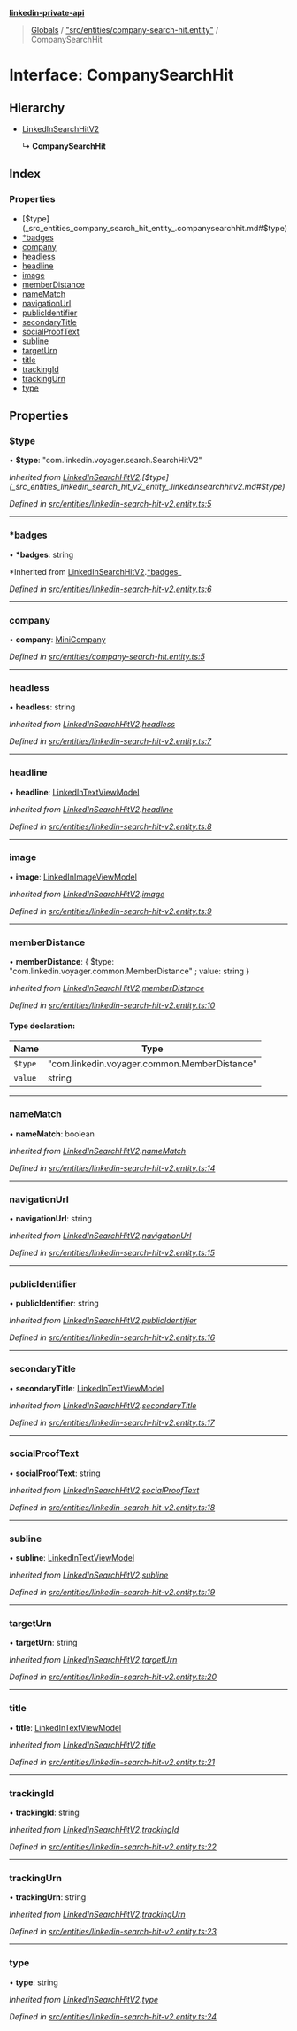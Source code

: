 **[linkedin-private-api](../README.md)**

> [Globals](../globals.md) / ["src/entities/company-search-hit.entity"](../modules/_src_entities_company_search_hit_entity_.md) / CompanySearchHit

# Interface: CompanySearchHit

## Hierarchy

- [LinkedInSearchHitV2](_src_entities_linkedin_search_hit_v2_entity_.linkedinsearchhitv2.md)

  ↳ **CompanySearchHit**

## Index

### Properties

- [$type](_src_entities_company_search_hit_entity_.companysearchhit.md#$type)
- [\*badges](_src_entities_company_search_hit_entity_.companysearchhit.md#*badges)
- [company](_src_entities_company_search_hit_entity_.companysearchhit.md#company)
- [headless](_src_entities_company_search_hit_entity_.companysearchhit.md#headless)
- [headline](_src_entities_company_search_hit_entity_.companysearchhit.md#headline)
- [image](_src_entities_company_search_hit_entity_.companysearchhit.md#image)
- [memberDistance](_src_entities_company_search_hit_entity_.companysearchhit.md#memberdistance)
- [nameMatch](_src_entities_company_search_hit_entity_.companysearchhit.md#namematch)
- [navigationUrl](_src_entities_company_search_hit_entity_.companysearchhit.md#navigationurl)
- [publicIdentifier](_src_entities_company_search_hit_entity_.companysearchhit.md#publicidentifier)
- [secondaryTitle](_src_entities_company_search_hit_entity_.companysearchhit.md#secondarytitle)
- [socialProofText](_src_entities_company_search_hit_entity_.companysearchhit.md#socialprooftext)
- [subline](_src_entities_company_search_hit_entity_.companysearchhit.md#subline)
- [targetUrn](_src_entities_company_search_hit_entity_.companysearchhit.md#targeturn)
- [title](_src_entities_company_search_hit_entity_.companysearchhit.md#title)
- [trackingId](_src_entities_company_search_hit_entity_.companysearchhit.md#trackingid)
- [trackingUrn](_src_entities_company_search_hit_entity_.companysearchhit.md#trackingurn)
- [type](_src_entities_company_search_hit_entity_.companysearchhit.md#type)

## Properties

### $type

• **$type**: \"com.linkedin.voyager.search.SearchHitV2\"

_Inherited from [LinkedInSearchHitV2](_src_entities_linkedin_search_hit_v2_entity_.linkedinsearchhitv2.md).[$type](_src_entities_linkedin_search_hit_v2_entity_.linkedinsearchhitv2.md#$type)_

_Defined in [src/entities/linkedin-search-hit-v2.entity.ts:5](https://github.com/eilonmore/linkedin-private-api/blob/84c9c15/src/entities/linkedin-search-hit-v2.entity.ts#L5)_

---

### \*badges

• **\*badges**: string

*Inherited from [LinkedInSearchHitV2](_src_entities_linkedin_search_hit_v2_entity_.linkedinsearchhitv2.md).[*badges](_src_entities_linkedin_search_hit_v2_entity_.linkedinsearchhitv2.md#_badges)_

_Defined in [src/entities/linkedin-search-hit-v2.entity.ts:6](https://github.com/eilonmore/linkedin-private-api/blob/84c9c15/src/entities/linkedin-search-hit-v2.entity.ts#L6)_

---

### company

• **company**: [MiniCompany](_src_entities_mini_company_entity_.minicompany.md)

_Defined in [src/entities/company-search-hit.entity.ts:5](https://github.com/eilonmore/linkedin-private-api/blob/84c9c15/src/entities/company-search-hit.entity.ts#L5)_

---

### headless

• **headless**: string

_Inherited from [LinkedInSearchHitV2](_src_entities_linkedin_search_hit_v2_entity_.linkedinsearchhitv2.md).[headless](_src_entities_linkedin_search_hit_v2_entity_.linkedinsearchhitv2.md#headless)_

_Defined in [src/entities/linkedin-search-hit-v2.entity.ts:7](https://github.com/eilonmore/linkedin-private-api/blob/84c9c15/src/entities/linkedin-search-hit-v2.entity.ts#L7)_

---

### headline

• **headline**: [LinkedInTextViewModel](_src_entities_linkedin_text_view_model_entity_.linkedintextviewmodel.md)

_Inherited from [LinkedInSearchHitV2](_src_entities_linkedin_search_hit_v2_entity_.linkedinsearchhitv2.md).[headline](_src_entities_linkedin_search_hit_v2_entity_.linkedinsearchhitv2.md#headline)_

_Defined in [src/entities/linkedin-search-hit-v2.entity.ts:8](https://github.com/eilonmore/linkedin-private-api/blob/84c9c15/src/entities/linkedin-search-hit-v2.entity.ts#L8)_

---

### image

• **image**: [LinkedInImageViewModel](_src_entities_linkedin_image_view_model_entity_.linkedinimageviewmodel.md)

_Inherited from [LinkedInSearchHitV2](_src_entities_linkedin_search_hit_v2_entity_.linkedinsearchhitv2.md).[image](_src_entities_linkedin_search_hit_v2_entity_.linkedinsearchhitv2.md#image)_

_Defined in [src/entities/linkedin-search-hit-v2.entity.ts:9](https://github.com/eilonmore/linkedin-private-api/blob/84c9c15/src/entities/linkedin-search-hit-v2.entity.ts#L9)_

---

### memberDistance

• **memberDistance**: { $type: \"com.linkedin.voyager.common.MemberDistance\" ; value: string }

_Inherited from [LinkedInSearchHitV2](_src_entities_linkedin_search_hit_v2_entity_.linkedinsearchhitv2.md).[memberDistance](_src_entities_linkedin_search_hit_v2_entity_.linkedinsearchhitv2.md#memberdistance)_

_Defined in [src/entities/linkedin-search-hit-v2.entity.ts:10](https://github.com/eilonmore/linkedin-private-api/blob/84c9c15/src/entities/linkedin-search-hit-v2.entity.ts#L10)_

#### Type declaration:

| Name    | Type                                           |
| ------- | ---------------------------------------------- |
| `$type` | \"com.linkedin.voyager.common.MemberDistance\" |
| `value` | string                                         |

---

### nameMatch

• **nameMatch**: boolean

_Inherited from [LinkedInSearchHitV2](_src_entities_linkedin_search_hit_v2_entity_.linkedinsearchhitv2.md).[nameMatch](_src_entities_linkedin_search_hit_v2_entity_.linkedinsearchhitv2.md#namematch)_

_Defined in [src/entities/linkedin-search-hit-v2.entity.ts:14](https://github.com/eilonmore/linkedin-private-api/blob/84c9c15/src/entities/linkedin-search-hit-v2.entity.ts#L14)_

---

### navigationUrl

• **navigationUrl**: string

_Inherited from [LinkedInSearchHitV2](_src_entities_linkedin_search_hit_v2_entity_.linkedinsearchhitv2.md).[navigationUrl](_src_entities_linkedin_search_hit_v2_entity_.linkedinsearchhitv2.md#navigationurl)_

_Defined in [src/entities/linkedin-search-hit-v2.entity.ts:15](https://github.com/eilonmore/linkedin-private-api/blob/84c9c15/src/entities/linkedin-search-hit-v2.entity.ts#L15)_

---

### publicIdentifier

• **publicIdentifier**: string

_Inherited from [LinkedInSearchHitV2](_src_entities_linkedin_search_hit_v2_entity_.linkedinsearchhitv2.md).[publicIdentifier](_src_entities_linkedin_search_hit_v2_entity_.linkedinsearchhitv2.md#publicidentifier)_

_Defined in [src/entities/linkedin-search-hit-v2.entity.ts:16](https://github.com/eilonmore/linkedin-private-api/blob/84c9c15/src/entities/linkedin-search-hit-v2.entity.ts#L16)_

---

### secondaryTitle

• **secondaryTitle**: [LinkedInTextViewModel](_src_entities_linkedin_text_view_model_entity_.linkedintextviewmodel.md)

_Inherited from [LinkedInSearchHitV2](_src_entities_linkedin_search_hit_v2_entity_.linkedinsearchhitv2.md).[secondaryTitle](_src_entities_linkedin_search_hit_v2_entity_.linkedinsearchhitv2.md#secondarytitle)_

_Defined in [src/entities/linkedin-search-hit-v2.entity.ts:17](https://github.com/eilonmore/linkedin-private-api/blob/84c9c15/src/entities/linkedin-search-hit-v2.entity.ts#L17)_

---

### socialProofText

• **socialProofText**: string

_Inherited from [LinkedInSearchHitV2](_src_entities_linkedin_search_hit_v2_entity_.linkedinsearchhitv2.md).[socialProofText](_src_entities_linkedin_search_hit_v2_entity_.linkedinsearchhitv2.md#socialprooftext)_

_Defined in [src/entities/linkedin-search-hit-v2.entity.ts:18](https://github.com/eilonmore/linkedin-private-api/blob/84c9c15/src/entities/linkedin-search-hit-v2.entity.ts#L18)_

---

### subline

• **subline**: [LinkedInTextViewModel](_src_entities_linkedin_text_view_model_entity_.linkedintextviewmodel.md)

_Inherited from [LinkedInSearchHitV2](_src_entities_linkedin_search_hit_v2_entity_.linkedinsearchhitv2.md).[subline](_src_entities_linkedin_search_hit_v2_entity_.linkedinsearchhitv2.md#subline)_

_Defined in [src/entities/linkedin-search-hit-v2.entity.ts:19](https://github.com/eilonmore/linkedin-private-api/blob/84c9c15/src/entities/linkedin-search-hit-v2.entity.ts#L19)_

---

### targetUrn

• **targetUrn**: string

_Inherited from [LinkedInSearchHitV2](_src_entities_linkedin_search_hit_v2_entity_.linkedinsearchhitv2.md).[targetUrn](_src_entities_linkedin_search_hit_v2_entity_.linkedinsearchhitv2.md#targeturn)_

_Defined in [src/entities/linkedin-search-hit-v2.entity.ts:20](https://github.com/eilonmore/linkedin-private-api/blob/84c9c15/src/entities/linkedin-search-hit-v2.entity.ts#L20)_

---

### title

• **title**: [LinkedInTextViewModel](_src_entities_linkedin_text_view_model_entity_.linkedintextviewmodel.md)

_Inherited from [LinkedInSearchHitV2](_src_entities_linkedin_search_hit_v2_entity_.linkedinsearchhitv2.md).[title](_src_entities_linkedin_search_hit_v2_entity_.linkedinsearchhitv2.md#title)_

_Defined in [src/entities/linkedin-search-hit-v2.entity.ts:21](https://github.com/eilonmore/linkedin-private-api/blob/84c9c15/src/entities/linkedin-search-hit-v2.entity.ts#L21)_

---

### trackingId

• **trackingId**: string

_Inherited from [LinkedInSearchHitV2](_src_entities_linkedin_search_hit_v2_entity_.linkedinsearchhitv2.md).[trackingId](_src_entities_linkedin_search_hit_v2_entity_.linkedinsearchhitv2.md#trackingid)_

_Defined in [src/entities/linkedin-search-hit-v2.entity.ts:22](https://github.com/eilonmore/linkedin-private-api/blob/84c9c15/src/entities/linkedin-search-hit-v2.entity.ts#L22)_

---

### trackingUrn

• **trackingUrn**: string

_Inherited from [LinkedInSearchHitV2](_src_entities_linkedin_search_hit_v2_entity_.linkedinsearchhitv2.md).[trackingUrn](_src_entities_linkedin_search_hit_v2_entity_.linkedinsearchhitv2.md#trackingurn)_

_Defined in [src/entities/linkedin-search-hit-v2.entity.ts:23](https://github.com/eilonmore/linkedin-private-api/blob/84c9c15/src/entities/linkedin-search-hit-v2.entity.ts#L23)_

---

### type

• **type**: string

_Inherited from [LinkedInSearchHitV2](_src_entities_linkedin_search_hit_v2_entity_.linkedinsearchhitv2.md).[type](_src_entities_linkedin_search_hit_v2_entity_.linkedinsearchhitv2.md#type)_

_Defined in [src/entities/linkedin-search-hit-v2.entity.ts:24](https://github.com/eilonmore/linkedin-private-api/blob/84c9c15/src/entities/linkedin-search-hit-v2.entity.ts#L24)_

